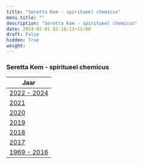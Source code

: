 ```yaml
---
title: "Seretta Kem - spiritueel chemicus"
menu_title: ""
description: "Seretta Kem - spiritueel chemicus"
date: 2024-02-01 02:18:11+11:00
draft: False
hidden: True
weight: 
---
```

### Seretta Kem - spiritueel chemicus

| **Jaar**
|---
| [2022 - 2024](/16-nl-spiritual-teachers/16-8-nl-lessons-from-healers/16-8-1-nl-seretta-kem/16-8-1-7-nl-seretta-kem-2022-2024/)
| [2021](/16-nl-spiritual-teachers/16-8-nl-lessons-from-healers/16-8-1-nl-seretta-kem/16-8-1-6-nl-seretta-kem-2021/)
| [2020](/16-nl-spiritual-teachers/16-8-nl-lessons-from-healers/16-8-1-nl-seretta-kem/16-8-1-5-nl-seretta-kem-2020/)
| [2019](/16-nl-spiritual-teachers/16-8-nl-lessons-from-healers/16-8-1-nl-seretta-kem/16-8-1-4-nl-seretta-kem-2019/)
| [2018](/16-nl-spiritual-teachers/16-8-nl-lessons-from-healers/16-8-1-nl-seretta-kem/16-8-1-3-nl-seretta-kem-2018/)
| [2017](/16-nl-spiritual-teachers/16-8-nl-lessons-from-healers/16-8-1-nl-seretta-kem/16-8-1-2-nl-seretta-kem-2017/)
| [1969 - 2016](/16-nl-spiritual-teachers/16-8-nl-lessons-from-healers/16-8-1-nl-seretta-kem/16-8-1-1-nl-seretta-kem-1969-2016/)
